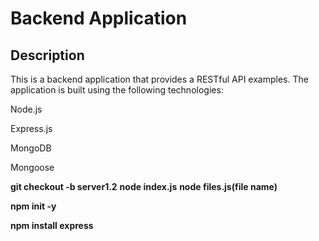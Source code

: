 # Backend Application

## Description

This is a backend application that provides a RESTful API examples. The application is built using the following technologies:

Node.js

Express.js

MongoDB

Mongoose

**git checkout -b server1.2**
**node index.js**
**node files.js(file name)**
 
 **npm init -y**

 **npm install express** 